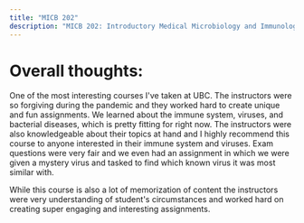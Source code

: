 ```yaml
---
title: "MICB 202"
description: "MICB 202: Introductory Medical Microbiology and Immunology"
---
```


# Overall thoughts: 

One of the most interesting courses I've taken at UBC. The instructors were so forgiving during the pandemic and they worked hard to create unique and fun assignments. We learned about the immune system, viruses, and bacterial diseases, which is pretty fitting for right now. The instructors were also knowledgeable about their topics at hand and I highly recommend this course to anyone interested in their immune system and viruses. Exam questions were very fair and we even had an assignment in which we were given a mystery virus and tasked to find which known virus it was most similar with.

While this course is also a lot of memorization of content the instructors were very understanding of student's circumstances and worked hard on creating super engaging and interesting assignments.
